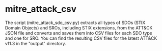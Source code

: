 # mitre_attack_csv

The script (mitre_attack_sdo_csv.py) extracts all types of SDOs (STIX Domain Objects) and SROs, including STIX extensions, from the ATT&CK JSON file and converts and saves them into CSV files for each SDO type and one for SRO. 
You can find the resulting CSV files for the latest ATT&CK v11.3 in the "output" directory.
